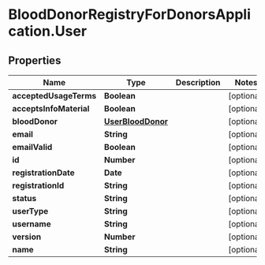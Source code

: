 # BloodDonorRegistryForDonorsApplication.User

## Properties
Name | Type | Description | Notes
------------ | ------------- | ------------- | -------------
**acceptedUsageTerms** | **Boolean** |  | [optional] 
**acceptsInfoMaterial** | **Boolean** |  | [optional] 
**bloodDonor** | [**UserBloodDonor**](UserBloodDonor.md) |  | [optional] 
**email** | **String** |  | [optional] 
**emailValid** | **Boolean** |  | [optional] 
**id** | **Number** |  | [optional] 
**registrationDate** | **Date** |  | [optional] 
**registrationId** | **String** |  | [optional] 
**status** | **String** |  | [optional] 
**userType** | **String** |  | [optional] 
**username** | **String** |  | [optional] 
**version** | **Number** |  | [optional] 
**name** | **String** |  | [optional] 


